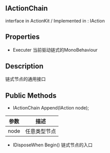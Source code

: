 ## IActionChain

interface in ActionKit / Implemented in : IAction

## Properties

* Executer  当前驱动链式的MonoBehaviour

## Description

链式节点的通用接口

## Public Methods

- IActionChain Append(IAction node);

| 参数 | 描述         |
| ---- | ------------ |
| node | 任意类型节点 |

* IDisposeWhen Begin()   链式节点的入口